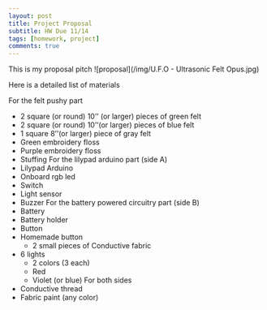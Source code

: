 ```yaml
---
layout: post
title: Project Proposal
subtitle: HW Due 11/14
tags: [homework, project]
comments: true
---
```


This is my proposal pitch
![proposal](/img/U.F.O - Ultrasonic Felt Opus.jpg)

Here is a detailed list of materials

For the felt pushy part
- 2 square (or round) 10’’ (or larger) pieces of green felt
- 2 square (or round) 10’’(or larger)  pieces of blue felt
- 1 square 8’’(or larger) piece of gray felt
- Green embroidery floss
- Purple embroidery floss
- Stuffing 
For the lilypad arduino part (side A)
- Lilypad Arduino
- Onboard rgb led
- Switch
- Light sensor
- Buzzer
For the battery powered circuitry part (side B)
- Battery 
- Battery holder
- Button
- Homemade button
  - 2 small pieces of Conductive fabric 
- 6 lights
  - 2 colors (3 each)
  - Red
  - Violet (or blue)
For both sides
- Conductive thread
- Fabric paint (any color)



